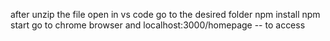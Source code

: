 after unzip the file open in vs code
go to the desired folder
npm install
npm start
go to chrome browser and localhost:3000/homepage    -- to access
